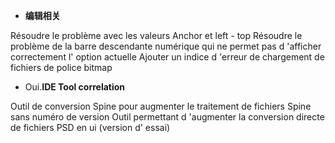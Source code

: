 

- **编辑相关**

Résoudre le problème avec les valeurs Anchor et left - top
Résoudre le problème de la barre descendante numérique qui ne permet pas d 'afficher correctement l' option actuelle
Ajouter un indice d 'erreur de chargement de fichiers de police bitmap

- Oui.**IDE Tool correlation**

Outil de conversion Spine pour augmenter le traitement de fichiers Spine sans numéro de version
Outil permettant d 'augmenter la conversion directe de fichiers PSD en ui (version d' essai)






